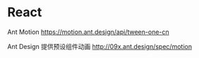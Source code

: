 # React
Ant Motion https://motion.ant.design/api/tween-one-cn

Ant Design 提供预设组件动画  http://09x.ant.design/spec/motion
